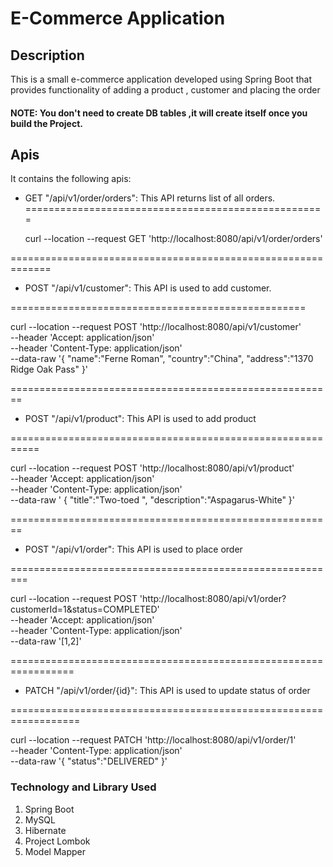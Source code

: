 # E-Commerce Application
## Description
This is a small e-commerce application developed using Spring Boot that provides functionality of adding a product , customer and placing the order

#### NOTE: You don't need to create DB tables ,it will create itself once you build the Project.
## Apis
It contains the following apis:

* GET "/api/v1/order/orders": This API returns list of all orders.
====================================================

  curl --location --request GET 'http://localhost:8080/api/v1/order/orders'
  
=============================================================

* POST "/api/v1/customer": This API is used to add customer.

===================================================

  curl --location --request POST 'http://localhost:8080/api/v1/customer' \
  --header 'Accept: application/json' \
  --header 'Content-Type: application/json' \
  --data-raw '{
  "name":"Ferne Roman",
  "country":"China",
  "address":"1370 Ridge Oak Pass"
  }'
  
========================================================
* POST "/api/v1/product": This API is used to add product

===========================================================

  curl --location --request POST 'http://localhost:8080/api/v1/product' \
  --header 'Accept: application/json' \
  --header 'Content-Type: application/json' \
  --data-raw '
  {
  "title":"Two-toed ",
  "description":"Aspagarus-White"
  }'
  
========================================================

* POST "/api/v1/order": This API is used to place order

=========================================================

curl --location --request POST 'http://localhost:8080/api/v1/order?customerId=1&status=COMPLETED' \
--header 'Accept: application/json' \
--header 'Content-Type: application/json' \
--data-raw '[1,2]'

=================================================================

* PATCH "/api/v1/order/{id}": This API is used to update status of order

==================================================================

curl --location --request PATCH 'http://localhost:8080/api/v1/order/1' \
--header 'Content-Type: application/json' \
--data-raw '{
"status":"DELIVERED"
}'


### Technology and Library  Used
1. Spring Boot 
2. MySQL
3. Hibernate 
4. Project Lombok
5. Model Mapper





